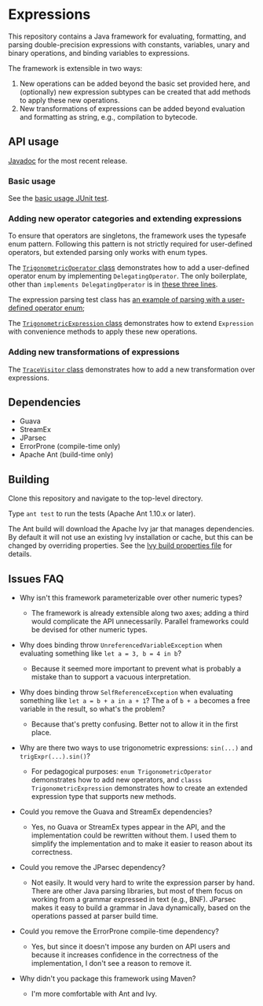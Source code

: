 # Expressions

This repository contains a Java framework for evaluating, formatting, and parsing
double-precision expressions with constants, variables, unary and binary operations,
and binding variables to expressions.

The framework is extensible in two ways:

1. New operations can be added beyond the basic set provided here,
   and (optionally) new expression subtypes can be created that add methods
   to apply these new operations.
1. New transformations of expressions can be added beyond evaluation
   and formatting as string, e.g., compilation to bytecode.


## API usage

[Javadoc](https://tembrel.github.io/expressions/javadoc/) for the most recent release.


### Basic usage

See the [basic usage JUnit test](
  src/test/java/net/peierls/expr/BasicUsageTest.java#L10
).

### Adding new operator categories and extending expressions

To ensure that operators are singletons, the framework uses
the typesafe enum pattern. Following this pattern is not
strictly required for user-defined operators, but extended
parsing only works with enum types.

The [`TrigonometricOperator` class](
  src/main/java/net/peierls/expr/TrigonometricOperator.java#L10
) demonstrates how to add a user-defined operator enum
by implementing `DelegatingOperator`. The only boilerplate,
other than `implements DelegatingOperator` is in
[these three lines](
  src/main/java/net/peierls/expr/TrigonometricOperator.java#L24-26
).

The expression parsing test class has [an example of parsing with
a user-defined operator enum](
  src/test/java/net/peierls/expr/ExpressionParsingTest.java#L74
);

The [`TrigonometricExpression` class](
  src/main/java/net/peierls/expr/TrigonometricExpression.java#L10
) demonstrates how to extend `Expression`
with convenience methods to apply these
new operations.


### Adding new transformations of expressions

The [`TraceVisitor` class](
  src/test/java/net/peierls/expr/TraceVistor.java#L11
) demonstrates how to add a new transformation
over expressions.


## Dependencies

- Guava
- StreamEx
- JParsec
- ErrorProne (compile-time only)
- Apache Ant (build-time only)


## Building

Clone this repository and navigate to the top-level directory.

Type `ant test` to run the tests (Apache Ant 1.10.x or later).

The Ant build will download the Apache Ivy jar that manages
dependencies.
By default it will not use an existing Ivy installation
or cache, but this can be changed by overriding properties.
See the [Ivy build properties file](
  ivy/build-ivy.properties
) for details.


## Issues FAQ

- Why isn't this framework parameterizable over other numeric types?

  - The framework is already extensible along two axes; adding a third
    would complicate the API unnecessarily. Parallel frameworks could
    be devised for other numeric types.

- Why does binding throw `UnreferencedVariableException` when
  evaluating something like `let a = 3, b = 4 in b`?

  - Because it seemed more important to prevent what is probably
    a mistake than to support a vacuous interpretation.

- Why does binding throw `SelfReferenceException` when evaluating
  something like `let a = b + a in a + 1`? The `a` of `b + a` becomes
  a free variable in the result, so what's the problem?

  - Because that's pretty confusing. Better not to allow it in the first place.

- Why are there two ways to use trigonometric expressions: `sin(...)` and `trigExpr(...).sin()`?

  - For pedagogical purposes:
    `enum TrigonometricOperator` demonstrates how to add new operators,
    and `classs TrigonometricExpression` demonstrates how to create an
    extended expression type that supports new methods.

- Could you remove the Guava and StreamEx dependencies?

  - Yes, no Guava or StreamEx types appear in the API, and the implementation
    could be rewritten without them. I used them to simplify the implementation
    and to make it easier to reason about its correctness.

- Could you remove the JParsec dependency?

  - Not easily. It would very hard to write the expression parser by hand.
    There are other Java parsing libraries, but most of them focus on
    working from a grammar expressed in text (e.g., BNF). JParsec
    makes it easy to build a grammar in Java dynamically, based on the
    operations passed at parser build time.

- Could you remove the ErrorProne compile-time dependency?

  - Yes, but since it doesn't impose any burden on API users
    and because it increases confidence in the correctness of
    the implementation, I don't see a reason to remove it.

- Why didn't you package this framework using Maven?

  - I'm more comfortable with Ant and Ivy.
